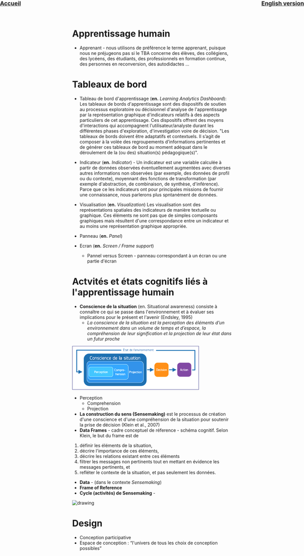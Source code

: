<div style="position:absolute; left:0px; top: 0 ; font-size: large;">
<strong><a href='../'>Accueil</a></strong>
</div>
<div style="position:absolute; right:0px; top: 0 ; font-size: large;">
<strong><a href='../en/presentation/glossaire.html'>English version</a></strong>
</div>

# Apprentissage humain
* Apprenant - nous utilisons de préférence le terme apprenant, puisque nous ne préjugeons pas si le TBA concerne des élèves, des collégiens, des lycéens, des étudiants, des professionnels en formation continue, des personnes en reconversion, des autodidactes ...

# Tableaux de bord
* Tableau de bord d'apprentissage (**en.** *Learning Analytics Dashboard*): Les tableaux de bords d'apprentissage sont des dispositifs de soutien au processus exploratoire ou décisionnel d'analyse de l'apprentissage par la représentation graphique d'indicateurs relatifs à des aspects particuliers de cet apprentissage. Ces dispositifs offrent des moyens d'interactions qui accompagnent l'utilisateur/analyste durant les différentes phases d'exploration, d'investigation voire de décision. "Les tableaux de bords doivent être adaptatifs et contextuels. Il s’agit de composer à la volée des regroupements d’informations pertinentes et de générer ces tableaux de bord au moment adéquat dans le déroulement de la (ou des) situation(s) pédagogique(s)".
* Indicateur (**en.** *Indicator*) -  Un indicateur est une variable calculée à partir de données observées éventuellement augmentées avec diverses autres informations non observées (par exemple, des données de profil ou du contexte), moyennant des fonctions de transformation (par exemple d'abstraction, de combinaison, de synthèse, d'inférence). Parce que ce les indicateurs ont pour principales missions de fournir une connaissance, nous parlerons plus spntanément de données.
* Visualisation (**en.** *Visualization*)
Les visualisation sont des représentations spatiales des indicateurs de manière textuelle ou graphique. Ces éléments ne sont pas que de simples composants graphiques mais résultent d'une correspondance entre un indicateur et au moins une représentation graphique appropriée.

* Panneau (**en.** *Panel*)
* Ecran (**en.** *Screen / Frame support*) 
   * Pannel versus Screen - panneau correspondant à un écran ou une partie d'écran

# Actvités et états cognitifs liés à l'apprentissage humain
* **Conscience de la situation** (en. Situational awareness) consiste à connaître ce qui se passe dans l'environnement et à évaluer ses implications pour le présent et l'avenir (Endsley, 1995)
  * *La conscience de la situation est la perception des éléments d’un environnement dans un volume de temps et d’espace, la compréhension de leur signification et la projection de leur état dans un futur proche*
  
<img src="../figs/sa_fr.png" alt="drawing" width="400"/>

  * Perception
     * Comprehension
     * Projection
* **La construction du sens (Sensemaking)** est le processus de création d'une conscience et d'une compréhension de la situation pour soutenir la prise de décision (Klein et al., 2007)
* **Data Frames** - cadre conceptuel de réference - schéma cognitif. Selon Klein, le but du frame est de 
1. définir les éléments de la situation, 
2. décrire l'importance de ces éléments, 
3. décrire les relations existant entre ces éléments
4. filtrer les messages non pertinents tout en mettant en évidence les messages pertinents, et 
5. refléter le contexte de la situation, et pas seulement les données. 
* **Data** - (dans le contexte *Sensemaking*) 
* **Frame of Reference** 
* **Cycle (activités) de Sensemaking** - 
<img src="https://user-images.githubusercontent.com/1502610/128508670-99884909-5eee-40b5-b930-569b5a22413f.png" alt="drawing" width="400"/>



# Design
* Conception participative
* Espace de conception : “l'univers de tous les choix de conception possibles”

